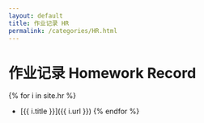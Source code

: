 ```yaml
---
layout: default
title: 作业记录 HR
permalink: /categories/HR.html
---
```


# 作业记录 Homework Record

{% for i in site.hr %}
- [{{ i.title }}]({{ i.url }})
{% endfor %}